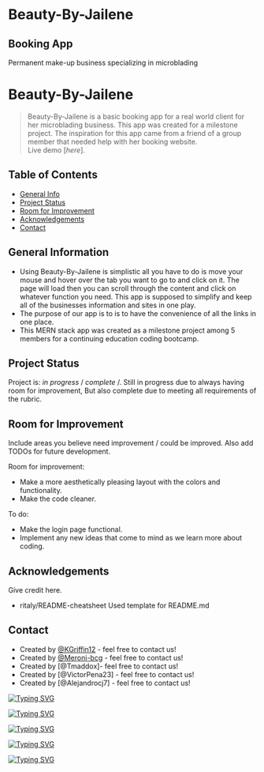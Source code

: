 # Beauty-By-Jailene
## Booking App
Permanent make-up business 
specializing in microblading

# Beauty-By-Jailene
>Beauty-By-Jailene is a basic booking app for a real world client for her microblading business. This app was created for a milestone project. The inspiration for this app came from a friend of a group member that needed help with her booking website.  
> Live demo [_here_]. <!-- If you have the project hosted somewhere, include the link here. -->

## Table of Contents
* [General Info](#general-information)
* [Project Status](#project-status)
* [Room for Improvement](#room-for-improvement)
* [Acknowledgements](#acknowledgements)
* [Contact](#contact)
<!-- * [License](#license) -->


## General Information
- Using Beauty-By-Jailene is simplistic all you have to do is move your mouse and hover over the tab you want to go to and click on it. The page will load then you can scroll through the content and click on whatever function you need. This app is supposed to simplify and keep all of the businesses information and sites in one play.
- The purpose of our app is to is to have the convenience of all the links in one place. 
- This MERN stack app was created as a milestone project among 5 members for a continuing education coding bootcamp.

<!-- You don't have to answer all the questions - just the ones relevant to your project. -->

## Project Status
Project is: _in progress_ / _complete_ /. Still in progress due to always having room for improvement, But also complete due to meeting all requirements of the rubric.


## Room for Improvement
Include areas you believe need improvement / could be improved. Also add TODOs for future development.

Room for improvement:
- Make a more aesthetically pleasing layout with the colors and functionality.
- Make the code cleaner.

To do:
- Make the login page functional.
- Implement any new ideas that come to mind as we learn more about coding.


## Acknowledgements
Give credit here.
- ritaly/README-cheatsheet Used template for README.md


## Contact
- Created by [@KGriffin12](karlie.toll@yahoo.com) - feel free to contact us!
- Created by [@Meroni-bcg](amairani.bcg@gmail.com) - feel free to contact us!
- Created by [@Tmaddox]- feel free to contact us!
- Created by [@VictorPena23] - feel free to contact us!
- Created by [@Alejandrocj7] - feel free to contact us!
<!-- Optional -->
<!-- ## License -->
<!-- This project is open source and available under the [... License](). -->

<!-- You don't have to include all sections - just the one's relevant to your project -->


[![Typing SVG](https://readme-typing-svg.demolab.com/?lines=Developer%20Meroni;Delegations;Registration+Cal+Links+Routes;+Search+Mongo+Deployment)
](https://git.io/typing-svg)

[![Typing SVG](https://readme-typing-svg.demolab.com/?lines=Developer%20Karlie;Delegations;Controllers+SearchBar+Mongo;+Deployment+LoginForm)
](https://git.io/typing-svg)

[![Typing SVG](https://readme-typing-svg.demolab.com/?lines=Developer+Tara;Delegations;Models+ImageCSS+Mongo+Deployment+Routes+Styling)
](https://git.io/typing-svg)

[![Typing SVG](https://readme-typing-svg.demolab.com/?lines=Developer+Victor;Delegations;Models+Place+HeaderCSS+Styling)
](https://git.io/typing-svg)

[![Typing SVG](https://readme-typing-svg.demolab.com/?lines=Developer+Alejandro;Delegations;Models+User+LoginCSS+IndexCSS+Styling)
](https://git.io/typing-svg)

